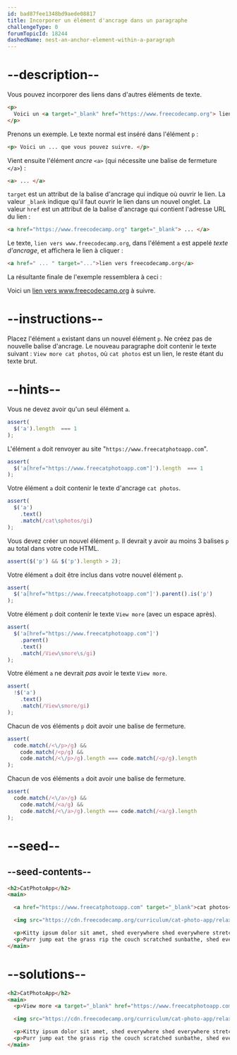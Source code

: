 ```yaml
---
id: bad87fee1348bd9aede08817
title: Incorporer un élément d'ancrage dans un paragraphe
challengeType: 0
forumTopicId: 18244
dashedName: nest-an-anchor-element-within-a-paragraph
---
```


# --description--

Vous pouvez incorporer des liens dans d'autres éléments de texte.

```html
<p>
  Voici un <a target="_blank" href="https://www.freecodecamp.org"> lien vers www.freecodecamp.org</a> pour que vous puissiez le suivre.
</p>
```

Prenons un exemple. Le texte normal est inséré dans l'élément `p` :

```html
<p> Voici un ... que vous pouvez suivre. </p>
```

Vient ensuite l'élément *ancre* `<a>` (qui nécessite une balise de fermeture `</a>`) :  

```html
<a> ... </a>
```

`target` est un attribut de la balise d'ancrage qui indique où ouvrir le lien. La valeur `_blank` indique qu'il faut ouvrir le lien dans un nouvel onglet. La valeur `href` est un attribut de la balise d'ancrage qui contient l'adresse URL du lien :  

```html
<a href="https://www.freecodecamp.org" target="_blank"> ... </a>
```

Le texte, `lien vers www.freecodecamp.org`, dans l'élément `a` est appelé <dfn>texte d'ancrage</dfn>, et affichera le lien à cliquer :

```html
<a href=" ... " target="...">lien vers freecodecamp.org</a>
```

La résultante finale de l'exemple ressemblera à ceci :  

Voici un <a href="https://www.freecodecamp.org" target="_blank">lien vers www.freecodecamp.org</a> à suivre.

# --instructions--

Placez l'élément `a` existant dans un nouvel élément `p`. Ne créez pas de nouvelle balise d'ancrage. Le nouveau paragraphe doit contenir le texte suivant : `View more cat photos`, où `cat photos` est un lien, le reste étant du texte brut.

# --hints--

Vous ne devez avoir qu'un seul élément `a`.

```js
assert(
  $('a').length  === 1 
);
```

L'élément `a` doit renvoyer au site "`https://www.freecatphotoapp.com`".

```js
assert(
  $('a[href="https://www.freecatphotoapp.com"]').length  === 1 
);
```

Votre élément `a` doit contenir le texte d'ancrage `cat photos`.

```js
assert(
  $('a')
    .text()
    .match(/cat\sphotos/gi)
);
```

Vous devez créer un nouvel élément `p`. Il devrait y avoir au moins 3 balises `p` au total dans votre code HTML.

```js
assert($('p') && $('p').length > 2);
```

Votre élément `a` doit être inclus dans votre nouvel élément `p`.

```js
assert(
  $('a[href="https://www.freecatphotoapp.com"]').parent().is('p')
);
```

Votre élément `p` doit contenir le texte `View more` (avec un espace après).

```js
assert(
  $('a[href="https://www.freecatphotoapp.com"]')
    .parent()
    .text()
    .match(/View\smore\s/gi)
);
```

Votre élément `a` ne devrait <em>pas</em> avoir le texte `View more`. 

```js
assert(
  !$('a')
    .text()
    .match(/View\smore/gi)
);
```

Chacun de vos éléments `p` doit avoir une balise de fermeture.

```js
assert(
  code.match(/<\/p>/g) &&
    code.match(/<p/g) &&
    code.match(/<\/p>/g).length === code.match(/<p/g).length
);
```

Chacun de vos éléments `a` doit avoir une balise de fermeture.

```js
assert(
  code.match(/<\/a>/g) &&
    code.match(/<a/g) &&
    code.match(/<\/a>/g).length === code.match(/<a/g).length
);
```

# --seed--

## --seed-contents--

```html
<h2>CatPhotoApp</h2>
<main>

  <a href="https://www.freecatphotoapp.com" target="_blank">cat photos</a>

  <img src="https://cdn.freecodecamp.org/curriculum/cat-photo-app/relaxing-cat.jpg" alt="A cute orange cat lying on its back.">

  <p>Kitty ipsum dolor sit amet, shed everywhere shed everywhere stretching attack your ankles chase the red dot, hairball run catnip eat the grass sniff.</p>
  <p>Purr jump eat the grass rip the couch scratched sunbathe, shed everywhere rip the couch sleep in the sink fluffy fur catnip scratched.</p>
</main>
```

# --solutions--

```html
<h2>CatPhotoApp</h2>
<main>
  <p>View more <a target="_blank" href="https://www.freecatphotoapp.com">cat photos</a></p>

  <img src="https://cdn.freecodecamp.org/curriculum/cat-photo-app/relaxing-cat.jpg" alt="A cute orange cat lying on its back.">

  <p>Kitty ipsum dolor sit amet, shed everywhere shed everywhere stretching attack your ankles chase the red dot, hairball run catnip eat the grass sniff.</p>
  <p>Purr jump eat the grass rip the couch scratched sunbathe, shed everywhere rip the couch sleep in the sink fluffy fur catnip scratched.</p>
</main>
```
